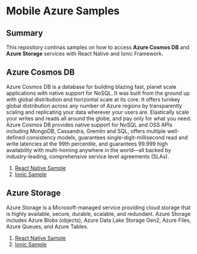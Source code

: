 # Mobile Azure Samples

## Summary

This repository continas samples on how to access **Azure Cosmos DB** and **Azure Storage**  services with React Native and Ionic Framework.

## Azure Cosmos DB

Azure Cosmos DB is a database for building blazing fast, planet scale applications with native support for NoSQL. It was built from the ground up with global distribution and horizontal scale at its core. It offers turnkey global distribution across any number of Azure regions by transparently scaling and replicating your data wherever your users are. Elastically scale your writes and reads all around the globe, and pay only for what you need. Azure Cosmos DB provides native support for NoSQL and OSS APIs including MongoDB, Cassandra, Gremlin and SQL, offers multiple well-defined consistency models, guarantees single-digit-millisecond read and write latencies at the 99th percentile, and guarantees 99.999 high availability with multi-homing anywhere in the world—all backed by industry-leading, comprehensive service level agreements (SLAs).

1. [React Native Sample](cosmosdb/react-native)
2. [Ionic Sample](cosmosdb/ionic)

## Azure Storage

Azure Storage is a Microsoft-managed service providing cloud storage that is highly available, secure, durable, scalable, and redundant. Azure Storage includes Azure Blobs (objects), Azure Data Lake Storage Gen2, Azure Files, Azure Queues, and Azure Tables.

1. [React Native Sample](storage/react-native)
2. [Ionic Sample](storage/ionic/azure-storage-node)
